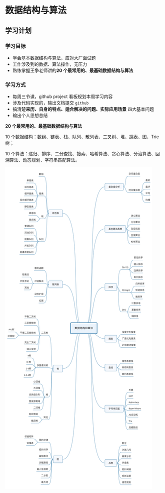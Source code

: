 # 数据结构与算法

## 学习计划

### 学习目标

  - 学会基本数据结构与算法，应对大厂面试题
  - 工作涉及到的数据、算法操作，无压力
  - 熟练掌握王争老师讲的**20 个最常用的、最基础数据结构与算法**

### 学习方式

  - 每周三节课，github project 看板规划本周学习内容
  - 涉及代码实现的，输出文档提交 `github`
  - 搞清楚**来历、自身的特点、适合解决的问题、实际应用场景** 四大基本问题
  - 输出个人思想总结

  **20 个最常用的、最基础数据结构与算法**

  10 个数据结构：数组、链表、栈、队列、散列表、二叉树、堆、跳表、图、Trie 树；

  10 个算法：递归、排序、二分查找、搜索、哈希算法、贪心算法、分治算法、回溯算法、动态规划、字符串匹配算法。

![数据结构与算法知识图谱](./docs/assets/1.jpg)
